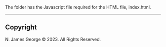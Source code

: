 The folder has the Javascript file required for the HTML file, index.html.

----

## Copyright

N. James George © 2023. All Rights Reserved.
